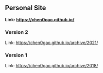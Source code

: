 ## Personal Site

**Link: https://chen0gao.github.io/**

### Version 2

Link: https://chen0gao.github.io/archive/2021/

### Version 1

Link: https://chen0gao.github.io/archive/2018/
